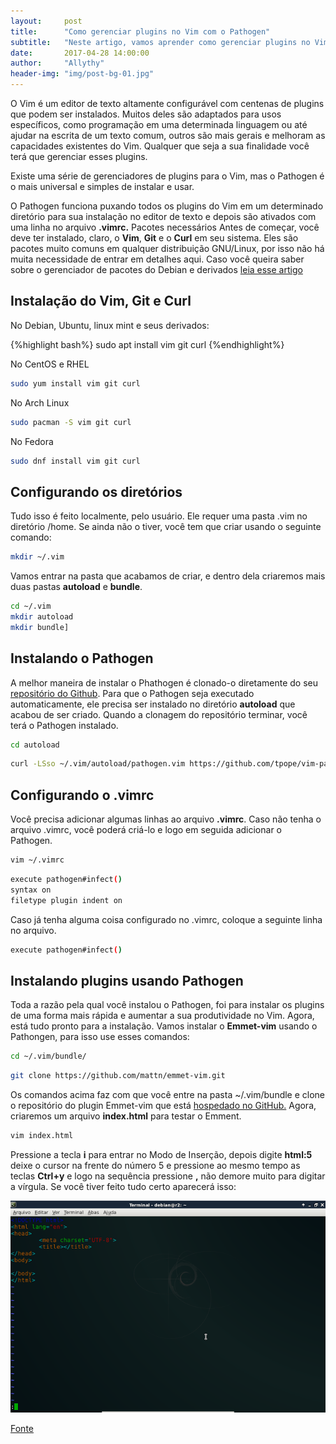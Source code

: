 ```yaml
---
layout:     post
title:      "Como gerenciar plugins no Vim com o Pathogen"
subtitle:   "Neste artigo, vamos aprender como gerenciar plugins no Vim com o Pathogen. O Vim é um editor de texto altamente configurável."
date:       2017-04-28 14:00:00
author:     "Allythy"
header-img: "img/post-bg-01.jpg"
---
```

O Vim é um editor de texto altamente configurável com centenas de plugins que podem ser instalados. Muitos deles são adaptados para usos específicos, como programação em uma determinada linguagem ou até ajudar na escrita de um texto comum, outros são mais gerais e melhoram as capacidades existentes do Vim. Qualquer que seja a sua finalidade você terá que gerenciar esses plugins.

Existe uma série de gerenciadores de plugins para o Vim, mas o Pathogen é o mais universal e simples de instalar e usar.

O Pathogen funciona puxando todos os plugins do Vim em um determinado diretório para sua instalação no editor de texto e depois são ativados com uma linha no arquivo **.vimrc.** Pacotes necessários
Antes de começar, você deve ter instalado, claro, o **Vim**, **Git** e o **Curl** em seu sistema. Eles são pacotes muito comuns em qualquer distribuição GNU/Linux, por isso não há muita necessidade de entrar em detalhes aqui. Caso você queira saber sobre o gerenciador de pacotes do Debian e derivados
[leia esse artigo](https://allythy.github.io/conhecendo-o-advanced-packaging-tool-apt)

## Instalação do Vim, Git e Curl

No Debian, Ubuntu, linux mint e seus derivados:

{%highlight bash%}
sudo apt install vim git curl
{%endhighlight%}

No CentOS e RHEL

``` bash
sudo yum install vim git curl
```

No Arch Linux

``` bash
sudo pacman -S vim git curl
```

No Fedora

``` bash
sudo dnf install vim git curl
```

## Configurando os diretórios

Tudo isso é feito localmente, pelo usuário. Ele requer uma pasta .vim no diretório /home. Se ainda não o tiver, você tem que criar usando o seguinte comando:

``` bash
mkdir ~/.vim
```

Vamos entrar na pasta que acabamos de criar, e dentro dela criaremos mais duas pastas **autoload** e **bundle**.

``` bash
cd ~/.vim
mkdir autoload
mkdir bundle]
```
## Instalando o Pathogen
A melhor maneira de instalar o Phathogen é clonado-o diretamente do seu [repositório do Github](https://github.com/tpope/vim-pathogen). Para que o Pathogen seja executado automaticamente, ele precisa ser instalado no diretório **autoload** que acabou de ser criado. Quando a clonagem do repositório terminar, você terá o Pathogen instalado.

``` bash
cd autoload
```

``` bash
curl -LSso ~/.vim/autoload/pathogen.vim https://github.com/tpope/vim-pathogen.git
```
## Configurando o .vimrc

Você precisa adicionar algumas linhas ao arquivo **.vimrc**. Caso não tenha o arquivo .vimrc, você poderá criá-lo e logo em seguida adicionar o Pathogen.

``` bash
vim ~/.vimrc
```

``` bash
execute pathogen#infect()
syntax on
filetype plugin indent on
```
Caso já tenha alguma coisa configurado no .vimrc, coloque a seguinte linha no arquivo.

```bash
execute pathogen#infect()
```

## Instalando plugins usando Pathogen

Toda a razão pela qual você instalou o Pathogen, foi para instalar os plugins de uma forma mais rápida e aumentar a sua produtividade no Vim. Agora, está tudo pronto para a instalação. Vamos instalar o **Emmet-vim** usando o Pathongen, para isso use esses comandos:

```bash
cd ~/.vim/bundle/
```

```bash
git clone https://github.com/mattn/emmet-vim.git
```
Os comandos acima faz com que você entre na pasta ~/.vim/bundle e clone o repositório do plugin Emmet-vim que está [hospedado no GitHub.](https://github.com/mattn/emmet-vim/) Agora, criaremos um arquivo **index.html** para testar o Emment.

```bash
vim index.html
```

Pressione a tecla **i** para entrar no Modo de Inserção, depois digite **html:5** deixe o cursor na frente do número 5 e pressione ao mesmo tempo as teclas **Ctrl+y** e logo na sequência pressione **,** não demore muito para digitar a vírgula. Se você tiver feito tudo certo aparecerá isso:

![tela do index.html feito com Emment](/img/vim.png)

[Fonte](https://linuxconfig.org/manage-vim-plugins-with-pathogen)
